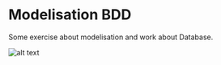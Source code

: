 # Modelisation BDD

Some exercise about modelisation and work about Database.


![alt text](<assets/Capture d'écran 2025-04-10 185521.png>)